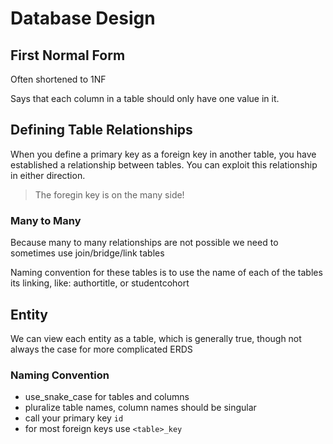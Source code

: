 # Database Design

## First Normal Form

Often shortened to 1NF

Says that each column in a table should only have one value in it.

## Defining Table Relationships

When you define a primary key as a foreign key in another table, you have established a relationship between tables. You can exploit this relationship in either direction.

> The foregin key is on the many side!

### Many to Many

Because many to many relationships are not possible we need to sometimes use join/bridge/link tables

Naming convention for these tables is to use the name of each of the tables its linking, like: authortitle, or studentcohort

## Entity

We can view each entity as a table, which is generally true, though not always the case for more complicated ERDS

### Naming Convention

- use_snake_case for tables and columns
- pluralize table names, column names should be singular
- call your primary key `id`
- for most foreign keys use `<table>_key`

